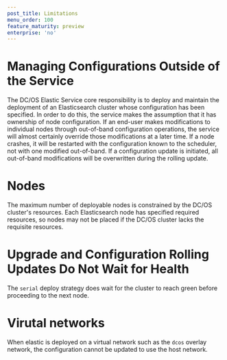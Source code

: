 ```yaml
---
post_title: Limitations
menu_order: 100
feature_maturity: preview
enterprise: 'no'
---
```


# Managing Configurations Outside of the Service

The DC/OS Elastic Service core responsibility is to deploy and maintain the deployment of an Elasticsearch cluster whose configuration has been specified. In order to do this, the service makes the assumption that it has ownership of node configuration. If an end-user makes modifications to individual nodes through out-of-band configuration operations, the service will almost certainly override those modifications at a later time. If a node crashes, it will be restarted with the configuration known to the scheduler, not with one modified out-of-band. If a configuration update is initiated, all out-of-band modifications will be overwritten during the rolling update.

# Nodes

The maximum number of deployable nodes is constrained by the DC/OS cluster's resources. Each Elasticsearch node has specified required resources, so nodes may not be placed if the DC/OS cluster lacks the requisite resources.

# Upgrade and Configuration Rolling Updates Do Not Wait for Health

The `serial` deploy strategy does wait for the cluster to reach green before proceeding to the next node.

# Virutal networks

When elastic is deployed on a virtual network such as the `dcos` overlay network, the configuration cannot be updated to use the host network.
